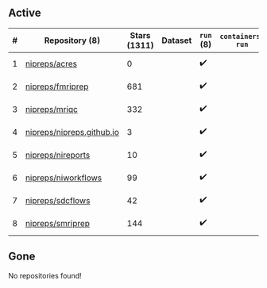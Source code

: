 ## Active
| # | Repository (8) | Stars (1311) | Dataset | `run` (8) | `containers-run` | Last Modified |
| --- | --- | --- | --- | --- | --- | --- |
| 1 | [nipreps/acres](https://github.com/nipreps/acres) | 0 |  | :heavy_check_mark: |  | 2025-06-18 11:37:23+00:00 |
| 2 | [nipreps/fmriprep](https://github.com/nipreps/fmriprep) | 681 |  | :heavy_check_mark: |  | 2025-07-23 14:37:55+00:00 |
| 3 | [nipreps/mriqc](https://github.com/nipreps/mriqc) | 332 |  | :heavy_check_mark: |  | 2025-06-04 12:23:07+00:00 |
| 4 | [nipreps/nipreps.github.io](https://github.com/nipreps/nipreps.github.io) | 3 |  | :heavy_check_mark: |  | 2025-07-21 03:04:38+00:00 |
| 5 | [nipreps/nireports](https://github.com/nipreps/nireports) | 10 |  | :heavy_check_mark: |  | 2025-07-28 23:29:41+00:00 |
| 6 | [nipreps/niworkflows](https://github.com/nipreps/niworkflows) | 99 |  | :heavy_check_mark: |  | 2025-07-25 12:36:42+00:00 |
| 7 | [nipreps/sdcflows](https://github.com/nipreps/sdcflows) | 42 |  | :heavy_check_mark: |  | 2025-06-19 15:50:47+00:00 |
| 8 | [nipreps/smriprep](https://github.com/nipreps/smriprep) | 144 |  | :heavy_check_mark: |  | 2025-06-11 00:33:34+00:00 |

## Gone
No repositories found!

